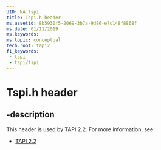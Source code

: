 ```yaml
---
UID: NA:tspi
title: Tspi.h header
ms.assetid: 8b5930f5-2069-3b7a-9d86-e7c148f8868f
ms.date: 01/11/2019
ms.keywords: 
ms.topic: conceptual
tech.root: tapi2
f1_keywords:
 - tspi
 - tspi/tspi
---
```


# Tspi.h header


## -description

This header is used by TAPI 2.2. For more information, see:

- [TAPI 2.2](../_tapi2/index.md)

